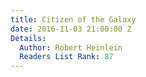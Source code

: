 ```yaml
---
title: Citizen of the Galaxy
date: 2016-11-03 21:00:00 Z
Details:
  Author: Robert Heinlein
  Readers List Rank: 87
---
```


